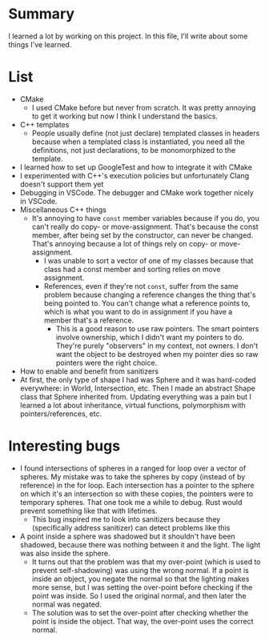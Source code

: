 # Summary
I learned a lot by working on this project. In this file, I'll write about some things I've learned.

# List
* CMake
  * I used CMake before but never from scratch. It was pretty annoying to get it working but now I think I understand the basics.
* C++ templates
  * People usually define (not just declare) templated classes in headers because when a templated class is instantiated, you need all the definitions, not just declarations, to be monomorphized to the template.
* I learned how to set up GoogleTest and how to integrate it with CMake
* I experimented with C++'s execution policies but unfortunately Clang doesn't support them yet
* Debugging in VSCode. The debugger and CMake work together nicely in VSCode.
* Miscellaneous C++ things
  * It's annoying to have `const` member variables because if you do, you can't really do copy- or move-assignment. That's because the const member, after being set by the constructor, can never be changed. That's annoying because a lot of things rely on copy- or move-assignment.
    * I was unable to sort a vector of one of my classes because that class had a const member and sorting relies on move assignment.
    * References, even if they're not `const`, suffer from the same problem because changing a reference changes the thing that's being pointed to. You can't change what a reference points to, which is what you want to do in assignment if you have a member that's a reference.
      * This is a good reason to use raw pointers. The smart pointers involve ownership, which I didn't want my pointers to do. They're purely "observers" in my context, not owners. I don't want the object to be destroyed when my pointer dies so raw pointers were the right choice.
* How to enable and benefit from sanitizers
* At first, the only type of shape I had was Sphere and it was hard-coded everywhere: in World, Intersection, etc. Then I made an abstract Shape class that Sphere inherited from. Updating everything was a pain but I learned a lot about inheritance, virtual functions, polymorphism with pointers/references, etc.

# Interesting bugs
* I found intersections of spheres in a ranged for loop over a vector of spheres. My mistake was to take the spheres by copy (instead of by reference) in the for loop. Each intersection has a pointer to the sphere on which it's an intersection so with these copies, the pointers were to temporary spheres. That one took me a while to debug. Rust would prevent something like that with lifetimes.
  * This bug inspired me to look into sanitizers because they (specifically address sanitizer) can detect problems like this
* A point inside a sphere was shadowed but it shouldn't have been shadowed, because there was nothing between it and the light. The light was also inside the sphere.
  * It turns out that the problem was that my over-point (which is used to prevent self-shadowing) was using the wrong normal. If a point is inside an object, you negate the normal so that the lighting makes more sense, but I was setting the over-point before checking if the point was inside. So I used the original normal, and then later the normal was negated.
  * The solution was to set the over-point after checking whether the point is inside the object. That way, the over-point uses the correct normal.